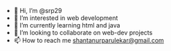 - 👋 Hi, I’m @srp29
- 👀 I’m interested in web development
- 🌱 I’m currently learning html and java
- 💞️ I’m looking to collaborate on web-dev projects
- 📫 How to reach me shantanurparulekar@gmail.com

<!---
srp29/srp29 is a ✨ special ✨ repository because its `README.md` (this file) appears on your GitHub profile.
You can click the Preview link to take a look at your changes.
--->
